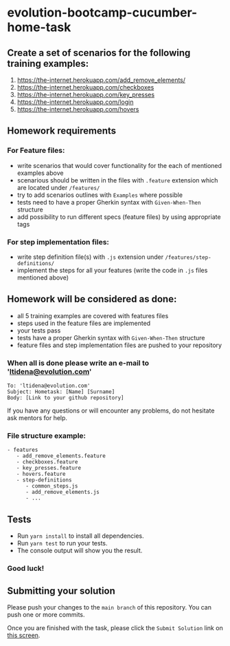 # evolution-bootcamp-cucumber-home-task


## Create a set of scenarios for the following training examples:
1. https://the-internet.herokuapp.com/add_remove_elements/
2. https://the-internet.herokuapp.com/checkboxes
3. https://the-internet.herokuapp.com/key_presses
4. https://the-internet.herokuapp.com/login
5. https://the-internet.herokuapp.com/hovers

## Homework requirements
### For Feature files:
- write scenarios that would cover functionality for the each of mentioned examples above
- scenarious should be written in the files with `.feature` extension which are located under `/features/`
- try to add scenarios outlines with `Examples` where possible
- tests need to have a proper Gherkin syntax with `Given-When-Then` structure
- add possibility to run different specs (feature files) by using appropriate tags

### For step implementation files:
- write step definition file(s) with `.js` extension under `/features/step-definitions/`
- implement the steps for all your features (write the code in `.js` files mentioned above)

## Homework will be considered as done:
- all 5 training examples are covered with features files
- steps used in the feature files are implemented
- your tests pass
- tests have a proper Gherkin syntax with `Given-When-Then` structure
- feature files and step implementation files are pushed to your repository

### When all is done please write an e-mail to 'ltidena@evolution.com'
```text
To: 'ltidena@evolution.com'
Subject: Hometask: [Name] [Surname]
Body: [Link to your github repository]
```

If you have any questions or will encounter any problems, do not hesitate ask mentors for help.

### File structure example:

```
- features
   - add_remove_elements.feature
   - checkboxes.feature
   - key_presses.feature
   - hovers.feature
   - step-definitions
      - common_steps.js
      - add_remove_elements.js
      - ...
```

## Tests
- Run `yarn install` to install all dependencies.
- Run `yarn test` to run your tests.
- The console output will show you the result.

### Good luck!
## Submitting your solution

Please push your changes to the `main branch` of this repository. You can push one or more commits. <br>

Once you are finished with the task, please click the `Submit Solution` link on <a href="https://app.codescreen.com/candidate/84c72f29-1c90-4b77-ad29-9aacc1475f9d" target="_blank">this screen</a>.